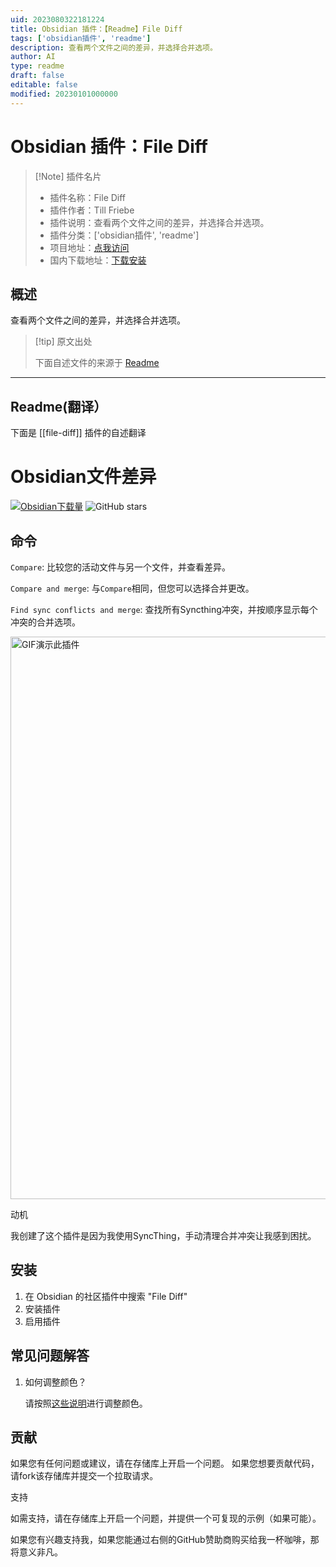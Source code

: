 ```yaml
---
uid: 2023080322181224
title: Obsidian 插件：【Readme】File Diff
tags: ['obsidian插件', 'readme']
description: 查看两个文件之间的差异，并选择合并选项。
author: AI
type: readme
draft: false
editable: false
modified: 20230101000000
---
```


# Obsidian 插件：File Diff

> [!Note] 插件名片
> - 插件名称：File Diff
> - 插件作者：Till Friebe
> - 插件说明：查看两个文件之间的差异，并选择合并选项。
> - 插件分类：['obsidian插件', 'readme']
> - 项目地址：[点我访问](https://github.com/friebetill/obsidian-file-diff)
> - 国内下载地址：[下载安装](https://pkmer.cn/products/plugin/pluginMarket/?file-diff)

## 概述

查看两个文件之间的差异，并选择合并选项。



> [!tip] 原文出处
> 
>下面自述文件的来源于 [Readme](https://ghproxy.net/https://raw.githubusercontent.com/friebetill/obsidian-file-diff/master/README.md)
> 

---

## Readme(翻译）

下面是 [[file-diff]] 插件的自述翻译


# Obsidian文件差异

[![Obsidian下载量](https://img.shields.io/badge/dynamic/json?color=7e6ad6&labelColor=34208c&label=Obsidian%20下载量&query=$['file-diff'].downloads&url=https://raw.githubusercontent.com/obsidianmd/obsidian-releases/master/community-plugin-stats.json&)](obsidian://show-plugin?id=file-diff)
![GitHub stars](https://img.shields.io/github/stars/friebetill/obsidian-file-diff?style=flat)

## 命令

`Compare`: 比较您的活动文件与另一个文件，并查看差异。

`Compare and merge`: 与`Compare`相同，但您可以选择合并更改。

`Find sync conflicts and merge`: 查找所有Syncthing冲突，并按顺序显示每个冲突的合并选项。

<img
src="https://user-images.githubusercontent.com/10923085/216749496-27f0b241-c05b-4aec-ba88-a7c8c91938a6.gif"
alt="GIF演示此插件" width="900" />

动机

我创建了这个插件是因为我使用SyncThing，手动清理合并冲突让我感到困扰。

## 安装

1. 在 Obsidian 的社区插件中搜索 "File Diff"
2. 安装插件
3. 启用插件

## 常见问题解答

1. 如何调整颜色？

   请按照[这些说明](https://github.com/friebetill/obsidian-file-diff/issues/1#issuecomment-1425157959)进行调整颜色。

## 贡献

如果您有任何问题或建议，请在存储库上开启一个问题。
如果您想要贡献代码，请fork该存储库并提交一个拉取请求。

支持

如需支持，请在存储库上开启一个问题，并提供一个可复现的示例（如果可能）。

如果您有兴趣支持我，如果您能通过右侧的GitHub赞助商购买给我一杯咖啡，那将意义非凡。



